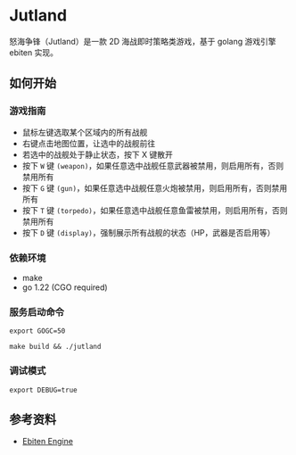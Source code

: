 # Jutland

怒海争锋（Jutland）是一款 2D 海战即时策略类游戏，基于 golang 游戏引擎 ebiten 实现。

## 如何开始

### 游戏指南

- 鼠标左键选取某个区域内的所有战舰
- 右键点击地图位置，让选中的战舰前往
- 若选中的战舰处于静止状态，按下 X 键散开
- 按下 `W` 键 `(weapon)`，如果任意选中战舰任意武器被禁用，则启用所有，否则禁用所有
- 按下 `G` 键 `(gun)`，如果任意选中战舰任意火炮被禁用，则启用所有，否则禁用所有
- 按下 `T` 键 `(torpedo)`，如果任意选中战舰任意鱼雷被禁用，则启用所有，否则禁用所有
- 按下 `D` 键 `(display)`，强制展示所有战舰的状态（HP，武器是否启用等）

### 依赖环境

- make
- go 1.22 (CGO required)

### 服务启动命令

```shell
export GOGC=50

make build && ./jutland
```

### 调试模式

```shell
export DEBUG=true
```

## 参考资料

- [Ebiten Engine](https://ebitengine.org/)